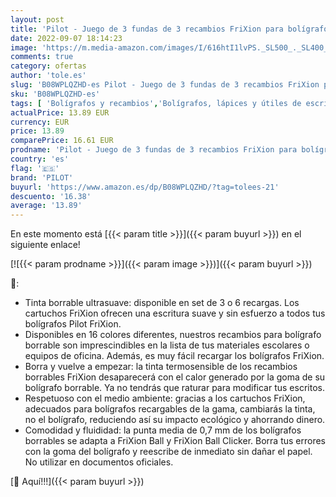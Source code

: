 ```yaml
---
layout: post
title: 'Pilot - Juego de 3 fundas de 3 recambios FriXion para bolígrafo borrable compatibles con FriXion Point y FriXion Point Clicker - Azul - Punta fina'
date: 2022-09-07 18:14:23
image: 'https://m.media-amazon.com/images/I/616htI1lvPS._SL500_._SL400_.jpg'
comments: true
category: ofertas
author: 'tole.es'
slug: 'B08WPLQZHD-es Pilot - Juego de 3 fundas de 3 recambios FriXion para...'
sku: 'B08WPLQZHD-es'
tags: [ 'Bolígrafos y recambios','Bolígrafos, lápices y útiles de escritura','Oficina y papelería','Recambios para bolígrafos y plumas','bolígrafo','pilot','🇪🇸', ]
actualPrice: 13.89 EUR
currency: EUR
price: 13.89
comparePrice: 16.61 EUR
prodname: 'Pilot - Juego de 3 fundas de 3 recambios FriXion para bolígrafo borrable compatibles con FriXion Point y FriXion Point Clicker - Azul - Punta fina'
country: 'es'
flag: '🇪🇸'
brand: 'PILOT'
buyurl: 'https://www.amazon.es/dp/B08WPLQZHD/?tag=tolees-21'
descuento: '16.38'
average: '13.89'
---
```


En este momento está [{{< param title >}}]({{< param buyurl >}}) en el siguiente enlace!

[![{{< param prodname >}}]({{< param image >}})]({{< param buyurl >}})

🔎:

- Tinta borrable ultrasuave: disponible en set de 3 o 6 recargas. Los cartuchos FriXion ofrecen una escritura suave y sin esfuerzo a todos tus bolígrafos Pilot FriXion.
- Disponibles en 16 colores diferentes, nuestros recambios para bolígrafo borrable son imprescindibles en la lista de tus materiales escolares o equipos de oficina. Además, es muy fácil recargar los bolígrafos FriXion.
- Borra y vuelve a empezar: la tinta termosensible de los recambios borrables FriXion desaparecerá con el calor generado por la goma de su bolígrafo borrable. Ya no tendrás que raturar para modificar tus escritos.
- Respetuoso con el medio ambiente: gracias a los cartuchos FriXion, adecuados para bolígrafos recargables de la gama, cambiarás la tinta, no el bolígrafo, reduciendo así su impacto ecológico y ahorrando dinero.
- Comodidad y fluididad: la punta media de 0,7 mm de los bolígrafos borrables se adapta a FriXion Ball y FriXion Ball Clicker. Borra tus errores con la goma del bolígrafo y reescribe de inmediato sin dañar el papel. No utilizar en documentos oficiales.

[🛒 Aquí!!!]({{< param buyurl >}})
